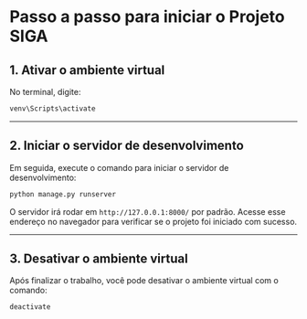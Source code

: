 
# Passo a passo para iniciar o Projeto SIGA

## 1. Ativar o ambiente virtual

No terminal, digite:

```bash
venv\Scripts\activate
```

---

## 2. Iniciar o servidor de desenvolvimento

Em seguida, execute o comando para iniciar o servidor de desenvolvimento:

```bash
python manage.py runserver
```

O servidor irá rodar em `http://127.0.0.1:8000/` por padrão. Acesse esse endereço no navegador para verificar se o projeto foi iniciado com sucesso.

---

## 3. Desativar o ambiente virtual

Após finalizar o trabalho, você pode desativar o ambiente virtual com o comando:

```bash
deactivate
```
